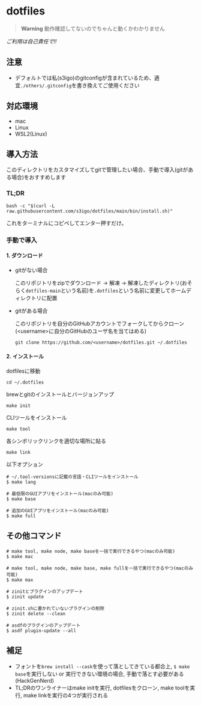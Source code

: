 # dotfiles

> **Warning**
> 動作確認してないのでちゃんと動くかわかりません

*ご利用は自己責任で!!*

## 注意

- デフォルトでは私(s3igo)のgitconfigが含まれているため、適宜`./others/.gitconfig`を書き換えてご使用ください

## 対応環境

- mac
- Linux
- WSL2(Linux)

## 導入方法

このディレクトリをカスタマイズしてgitで管理したい場合、手動で導入(gitがある場合)をおすすめします

### TL;DR

```shell
bash -c "$(curl -L raw.githubusercontent.com/s3igo/dotfiles/main/bin/install.sh)"
```

これをターミナルにコピペしてエンター押すだけ。

### 手動で導入

#### 1. ダウンロード

- gitがない場合

    このリポジトリをzipでダウンロード -> 解凍 -> 解凍したディレクトリ(おそらく`dotfiles-main`という名前)を`.dotfiles`という名前に変更してホームディレクトリに配置
- gitがある場合

    このリポジトリを自分のGitHubアカウントでフォークしてからクローン(\<username\>に自分のGitHubのユーザ名を当てはめる)

    ```shell
    git clone https://github.com/<username>/dotfiles.git ~/.dotfiles
    ```

#### 2. インストール

dotfilesに移動

```shell
cd ~/.dotfiles
```

brewとgitのインストールとバージョンアップ

```shell
make init
```

CLIツールをインストール

```shell
make tool
```

各シンボリックリンクを適切な場所に貼る

```shell
make link
```

以下オプション

```shell
# ~/.tool-versionsに記載の言語・CLIツールをインストール
$ make lang

# 最低限のGUIアプリをインストール(macのみ可能)
$ make base

# 追加のGUIアプリをインストール(macのみ可能)
$ make full
```

## その他コマンド

```shell
# make tool, make node, make baseを一括で実行できるやつ(macのみ可能)
$ make mac

# make tool, make node, make base, make fullを一括で実行できるやつ(macのみ可能)
$ make max

# zinitとプラグインのアップデート
$ zinit update

# zinit.shに書かれていないプラグインの削除
$ zinit delete --clean

# asdfのプラグインのアップデート
$ asdf plugin-update --all
```

## 補足

- フォントを`brew install --cask`を使って落としてきている都合上, `$ make base`を実行しない or 実行できない環境の場合, 手動で落とす必要がある(HackGenNerd)
- TL;DRのワンライナーはmake initを実行, dotfilesをクローン, make toolを実行, make linkを実行の4つが実行される
